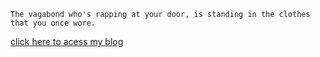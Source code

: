 ```The vagabond who's rapping at your door, is standing in the clothes that you once wore.```

[click here to acess my blog](dabzr.github.io)
